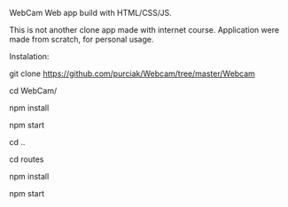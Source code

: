 WebCam
Web app build with HTML/CSS/JS.

This is not another clone app made with internet course. Application were made from scratch, for personal usage.

Instalation:

git clone https://github.com/purciak/Webcam/tree/master/Webcam

cd WebCam/

npm install

npm start

cd ..

cd routes

npm install

npm start

